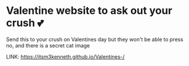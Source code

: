 # Valentine website to ask out your crush 💕

Send this to your crush on Valentines day but they won't be able to press no, and there is a secret cat image

LINK: https://itsm3kenneth.github.io/Valentines-/